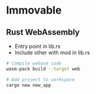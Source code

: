 # Immovable

## Rust WebAssembly
- Entry point in lib.rs
- Include other with mod in lib.rs
```bash
# Compile webasm code
wasm-pack build --target web

# Add project to workspace
cargo new new_app 
```